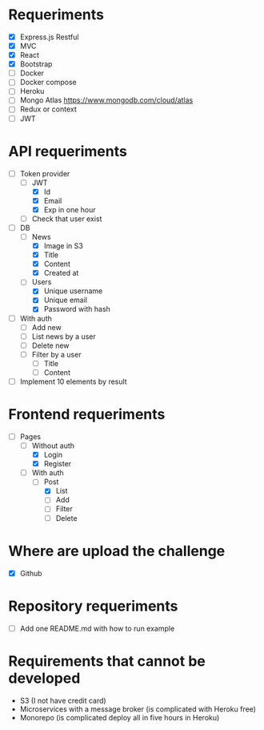 # Requeriments

- [X] Express.js Restful
- [X] MVC
- [X] React
- [X] Bootstrap
- [ ] Docker
- [ ] Docker compose
- [ ] Heroku
- [ ] Mongo Atlas https://www.mongodb.com/cloud/atlas
- [ ] Redux or context
- [ ] JWT

# API requeriments

- [ ] Token provider
  - [ ] JWT
    - [X] Id
    - [X] Email
    - [X] Exp in one hour
  - [ ] Check that user exist
- [ ] DB
  - [ ] News
    - [X] Image in S3
    - [X] Title
    - [X] Content
    - [X] Created at
  - [ ] Users
    - [X] Unique username
    - [X] Unique email
    - [X] Password with hash
- [ ] With auth
  - [ ] Add new
  - [ ] List news by a user
  - [ ] Delete new
  - [ ] Filter by a user
    - [ ] Title
    - [ ] Content
- [ ] Implement 10 elements by result

# Frontend requeriments

- [ ] Pages
  - [ ] Without auth
    - [X] Login
    - [X] Register
  - [ ] With auth
    - [ ] Post
      - [X] List
      - [ ] Add
      - [ ] Filter
      - [ ] Delete

# Where are upload the challenge

- [X] Github

# Repository requeriments

- [ ] Add one README.md with how to run example

# Requirements that cannot be developed

- S3 (I not have credit card)
- Microservices with a message broker (is complicated with Heroku free)
- Monorepo (is complicated deploy all in five hours in Heroku)